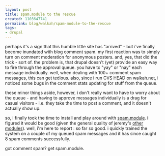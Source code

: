 ```yaml
--- 
layout: post
title: spam.module to the rescue
created: 1103647741
permalink: blog/walkah/spam-module-to-the-rescue
tags: 
- drupal
---
```

<p>
perhaps it's a sign that this humble little site has "arrived" - but i've finally become inundated with blog comment spam. my first reaction was to simply turn on comment moderation for anonymous posters. and, yes, that did the trick - sort of. the problem is, that drupal doesn't (yet) provide an easy way to fire through the approval queue. you have to "yay" or "nay" each message individually. well, when dealing with 100+ comment spam messages, this can get tedious. also, since i run CVS HEAD on walkah.net, i noticed some bugs in the comment stats updating for stuff from the queue.
</p><p>
these minor things aside, however, i don't really want to have to worry about the queue - and having to approve messages individually is a drag for casual visitors - i.e. they take the time to post a comment, and it doesn't actually show up.
</p><p>
so, i finally took the time to install and play around with <a href="http://drupal.org/node/11104" title="Jeremy Andrews' spam module for drupal">spam.module</a>. i figured it would be good (given the general quality of jeremy's <a href="http://drupal.org/project/user/409" title="Drupal Modules for Jeremy Andrews">other modules</a>). well, i'm here to report : so far so good. i quickly trained the system on a couple of my queued spam messages and it has since caught 8 spam comments successfully.
</p><p>
got comment spam? get spam.module. 
</p>
